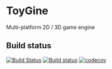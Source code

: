 # ToyGine # 
Multi-platform 2D / 3D game engine

## Build status
[![Build Status](https://travis-ci.org/DmitryKrutskikh/toygine.svg?branch=master)](https://travis-ci.org/DmitryKrutskikh/toygine)
[![Build status](https://ci.appveyor.com/api/projects/status/324us8hgbkrkuc6o/branch/master?svg=true)](https://ci.appveyor.com/project/DmitryKrutskikh/toygine/branch/master)
[![codecov](https://codecov.io/gh/DmitryKrutskikh/toygine/branch/master/graph/badge.svg)](https://codecov.io/gh/DmitryKrutskikh/toygine)
